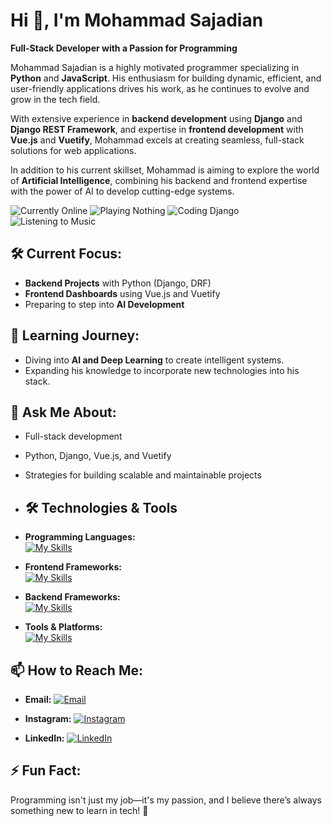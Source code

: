 # Hi 👋, I'm Mohammad Sajadian  
**Full-Stack Developer with a Passion for Programming**  

Mohammad Sajadian is a highly motivated programmer specializing in **Python** and **JavaScript**. His enthusiasm for building dynamic, efficient, and user-friendly applications drives his work, as he continues to evolve and grow in the tech field.  

With extensive experience in **backend development** using **Django** and **Django REST Framework**, and expertise in **frontend development** with **Vue.js** and **Vuetify**, Mohammad excels at creating seamless, full-stack solutions for web applications.  

In addition to his current skillset, Mohammad is aiming to explore the world of **Artificial Intelligence**, combining his backend and frontend expertise with the power of AI to develop cutting-edge systems.  

![Currently Online](https://img.shields.io/badge/Status-Online-brightgreen?style=flat-square)
![Playing Nothing](https://img.shields.io/badge/Playing-Nothing%20Right%20Now-blue?style=flat-square&logo=steam)
![Coding Django](https://img.shields.io/badge/Coding-Django%20Project-blueviolet?style=flat-square&logo=django&logoColor=white)
![Listening to Music](https://img.shields.io/badge/Listening_to-Programming%20LoFi-1ED760?style=flat-square&logo=spotify&logoColor=white)


## 🛠️ Current Focus:  
- **Backend Projects** with Python (Django, DRF)  
- **Frontend Dashboards** using Vue.js and Vuetify  
- Preparing to step into **AI Development**  

## 🌱 Learning Journey:  
- Diving into **AI and Deep Learning** to create intelligent systems.  
- Expanding his knowledge to incorporate new technologies into his stack.  

## 💬 Ask Me About:  
- Full-stack development  
- Python, Django, Vue.js, and Vuetify  
- Strategies for building scalable and maintainable projects

- ## 🛠 Technologies & Tools  

- **Programming Languages:**  
[![My Skills](https://skillicons.dev/icons?i=js,py,html,css&theme=light)](https://skillicons.dev)

- **Frontend Frameworks:**  
[![My Skills](https://skillicons.dev/icons?i=vue,vuetify&theme=light)](https://skillicons.dev)

- **Backend Frameworks:**  
[![My Skills](https://skillicons.dev/icons?i=django&theme=light)](https://skillicons.dev)

- **Tools & Platforms:**  
[![My Skills](https://skillicons.dev/icons?i=redis,docker,figma,git,github,mongodb,nginx,postgres,postman,&theme=light)](https://skillicons.dev)

## 📫 How to Reach Me:  

- **Email:** <a href="mailto:mohammadsajadian3011@gmail.com">
    <img src="https://img.shields.io/badge/Email-D14836?style=flat&logo=gmail&logoColor=white" alt="Email" target="_blank"/>
  </a>  

- **Instagram:** <a href="https://www.instagram.com/mohammad.sjr/">
    <img src="https://img.shields.io/badge/Instagram-E4405F?style=flat&logo=instagram&logoColor=white" alt="Instagram" target="_blank"/>
  </a>  

- **LinkedIn:** <a href="https://www.linkedin.com/in/mohammad-sajadian-a02468343">
    <img src="https://img.shields.io/badge/LinkedIn-0077B5?style=flat&logo=linkedin&logoColor=white" alt="LinkedIn" target="_blank"/>
  </a>  


## ⚡ Fun Fact:  
Programming isn't just my job—it's my passion, and I believe there’s always something new to learn in tech! 🚀  

<!---
mohammadsj/mohammadsj is a ✨ special ✨ repository because its `README.md` (this file) appears on your GitHub profile.
You can click the Preview link to take a look at your changes.
--->
